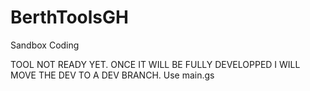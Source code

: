 # BerthToolsGH
Sandbox Coding

TOOL NOT READY YET. ONCE IT WILL BE FULLY DEVELOPPED I WILL MOVE THE DEV TO A DEV BRANCH.
Use main.gs
